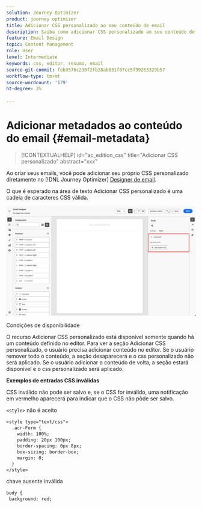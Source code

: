 ```yaml
---
solution: Journey Optimizer
product: journey optimizer
title: Adicionar CSS personalizado ao seu conteúdo de email
description: Saiba como adicionar CSS personalizado ao seu conteúdo de email diretamente no Designer de email no Journey Optimizer
feature: Email Design
topic: Content Management
role: User
level: Intermediate
keywords: css, editor, resumo, email
source-git-commit: feb3576c230f2fb28ab031f87cc5f99263329b57
workflow-type: tm+mt
source-wordcount: '179'
ht-degree: 3%

---
```


# Adicionar metadados ao conteúdo do email {#email-metadata}

>[!CONTEXTUALHELP]
>id="ac_edition_css"
>title="Adicionar CSS personalizado"
>abstract="xxx"

Ao criar seus emails, você pode adicionar seu próprio CSS personalizado diretamente no [!DNL Journey Optimizer] [Designer de email](get-started-email-design.md).

O que é esperado na área de texto Adicionar CSS personalizado é uma cadeia de caracteres CSS válida.

![](assets/email-body-css.png)

Condições de disponibilidade

O recurso Adicionar CSS personalizado está disponível somente quando há um conteúdo definido no editor. Para ver a seção Adicionar CSS personalizado, o usuário precisa adicionar conteúdo no editor. Se o usuário remover todo o conteúdo, a seção desaparecerá e o css personalizado não será aplicado. Se o usuário adicionar o conteúdo de volta, a seção estará disponível e o css personalizado será aplicado.

**Exemplos de entradas CSS inválidas**

CSS inválido não pode ser salvo e, se o CSS for inválido, uma notificação em vermelho aparecerá para indicar que o CSS não pôde ser salvo.

`<style>` não é aceito


```
<style type="text/css">
  .acr-Form {
    width: 100%;
    padding: 20px 100px;
    border-spacing: 0px 8px;
    box-sizing: border-box;
    margin: 0;
  }
</style>
```


chave ausente inválida

```
body {
 background: red; 
```
